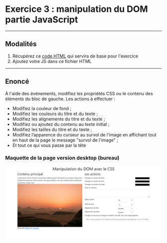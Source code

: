 # Exercice 3 : manipulation du DOM partie JavaScript

---

## Modalités

1. Récupérez ce [code HTML](./src/exercice3.html) qui servira de base pour l'exercice
2. Ajoutez votre JS dans ce fichier HTML

---

## Enoncé

À l'aide des événements, modifiez les propriétés CSS ou le contenu des éléments du bloc de gauche.
Les actions à effectuer :
- Modifiez la couleur de fond ;
- Modifiez les couleurs du titre et du texte ;
- Modifiez les alignements du titre et du texte ;
- Modifiez ou ajoutez du contenu au texte initial ;
- Modifiez les tailles du titre et du texte ;
 - Modifiez l’apparence du curseur au survol de l'image en affichant tout en haut de la page le message "survol de l'image" ;
 - Et tout ce qui vous passe par la tête

### Maquette de la page version desktop (bureau)

![img](img/mockup-ex3-desktop.png)